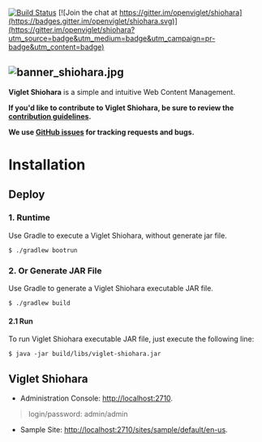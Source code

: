 [![Build Status](https://travis-ci.org/openviglet/shiohara.svg?branch=master)](https://travis-ci.org/openviglet/shiohara) [![Join the chat at https://gitter.im/openviglet/shiohara](https://badges.gitter.im/openviglet/shiohara.svg)](https://gitter.im/openviglet/shiohara?utm_source=badge&utm_medium=badge&utm_campaign=pr-badge&utm_content=badge)

![banner_shiohara.jpg](https://openviglet.github.io/shiohara/img/banner_shiohara.jpg)
------
**Viglet Shiohara** is a simple and intuitive Web Content Management.

**If you'd like to contribute to Viglet Shiohara, be sure to review the [contribution
guidelines](CONTRIBUTING.md).**

**We use [GitHub issues](https://github.com/openviglet/shiohara/issues) for tracking requests and bugs.**

# Installation

## Deploy 

### 1. Runtime

Use Gradle to execute a Viglet Shiohara, without generate jar file.

```shell
$ ./gradlew bootrun
```


### 2. Or Generate JAR File

Use Gradle to generate a Viglet Shiohara executable JAR file.

```shell
$ ./gradlew build
```

#### 2.1 Run

To run Viglet Shiohara executable JAR file, just execute the following line:

```shell
$ java -jar build/libs/viglet-shiohara.jar
```

## Viglet Shiohara
* Administration Console: [http://localhost:2710](http://localhost:2710).

> login/password: admin/admin

* Sample Site: [http://localhost:2710/sites/sample/default/en-us](http://localhost:2710/sites/sample/default/en-us).
